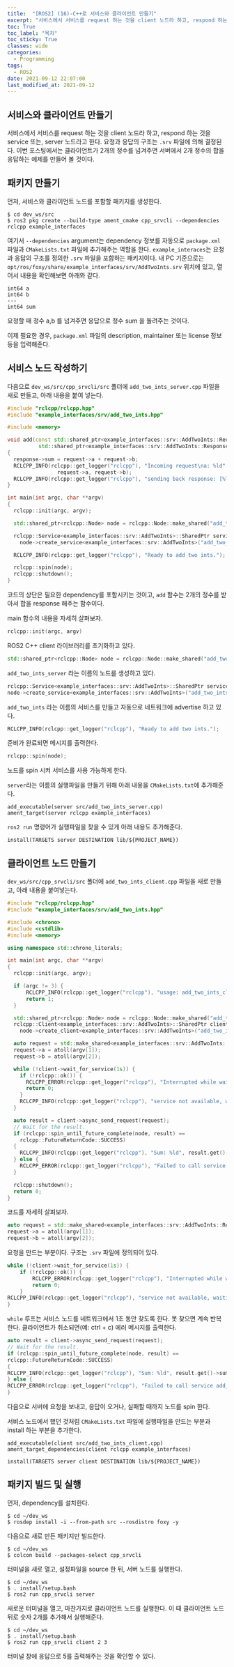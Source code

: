 ```yaml
---
title:  "[ROS2] (16)-C++로 서비스와 클라이언트 만들기"
excerpt: "서비스에서 서비스를 request 하는 것을 client 노드라 하고, respond 하는 것을 서비스 또는, 서버 노드라고 한다. 요청과 응답의 구조는 .srv 파일에 의해 결정된다."
toc: True
toc_label: "목차"
toc_sticky: True
classes: wide
categories:
  - Programming
tags:
  - ROS2
date: 2021-09-12 22:07:00
last_modified_at: 2021-09-12
---
```


## 서비스와 클라이언트 만들기
서비스에서 서비스를 request 하는 것을 client 노드라 하고, respond 하는 것을 service 또는, server 노드라고 한다. 요청과 응답의 구조는 `.srv` 파일에 의해 결정된다. 이번 포스팅에서는 클라이언트가 2개의 정수를 넘겨주면 서버에서 2개 정수의 합을 응답하는 예제를 만들어 볼 것이다.

## 패키지 만들기
먼저, 서비스와 클라이언트 노드를 포함할 패키지를 생성한다.

```
$ cd dev_ws/src
$ ros2 pkg create --build-type ament_cmake cpp_srvcli --dependencies rclcpp example_interfaces
```

여기서 `--dependencies` argument는 dependency 정보를 자동으로 `package.xml` 파일과 `CMakeLists.txt` 파일에 추가해주는 역할을 한다. `example_interaces`는 요청과 응답의 구조를 정의한 `.srv` 파일을 포함하는 패키지이다. 내 PC 기준으로는 `opt/ros/foxy/share/example_interfaces/srv/AddTwoInts.srv` 위치에 있고, 열어서 내용을 확인해보면 아래와 같다.

```
int64 a
int64 b
---
int64 sum
```

요청할 때 정수 a,b 를 넘겨주면 응답으로 정수 sum 을 돌려주는 것이다.

이제 필요한 경우, `package.xml` 파일의 description, maintainer 또는 license 정보 등을 입력해준다.

## 서비스 노드 작성하기
다음으로 `dev_ws/src/cpp_srvcli/src` 폴더에 `add_two_ints_server.cpp` 파일을 새로 만들고, 아래 내용을 붙여 넣는다.

```cpp
#include "rclcpp/rclcpp.hpp"
#include "example_interfaces/srv/add_two_ints.hpp"

#include <memory>

void add(const std::shared_ptr<example_interfaces::srv::AddTwoInts::Request> request,
          std::shared_ptr<example_interfaces::srv::AddTwoInts::Response>      response)
{
  response->sum = request->a + request->b;
  RCLCPP_INFO(rclcpp::get_logger("rclcpp"), "Incoming request\na: %ld" " b: %ld",
                request->a, request->b);
  RCLCPP_INFO(rclcpp::get_logger("rclcpp"), "sending back response: [%ld]", (long int)response->sum);
}

int main(int argc, char **argv)
{
  rclcpp::init(argc, argv);

  std::shared_ptr<rclcpp::Node> node = rclcpp::Node::make_shared("add_two_ints_server");

  rclcpp::Service<example_interfaces::srv::AddTwoInts>::SharedPtr service =
    node->create_service<example_interfaces::srv::AddTwoInts>("add_two_ints", &add);

  RCLCPP_INFO(rclcpp::get_logger("rclcpp"), "Ready to add two ints.");

  rclcpp::spin(node);
  rclcpp::shutdown();
}
```

코드의 상단은 필요한 dependency를 포함시키는 것이고, `add` 함수는 2개의 정수를 받아서 합을 response 해주는 함수이다.

main 함수의 내용을 자세히 살펴보자.

```cpp
rclcpp::init(argc, argv)
```

ROS2 C++ client 라이브러리를 초기화하고 있다.

```cpp
std::shared_ptr<rclcpp::Node> node = rclcpp::Node::make_shared("add_two_ints_server");
``` 

`add_two_ints_server` 라는 이름의 노드를 생성하고 있다.

```cpp
rclcpp::Service<example_interfaces::srv::AddTwoInts>::SharedPtr service =
node->create_service<example_interfaces::srv::AddTwoInts>("add_two_ints", &add);
```

`add_two_ints` 라는 이름의 서비스를 만들고 자동으로 네트워크에 advertise 하고 있다.

```cpp
RCLCPP_INFO(rclcpp::get_logger("rclcpp"), "Ready to add two ints.");
```

준비가 완료되면 메시지를 출력한다.

```cpp
rclcpp::spin(node);
```

노드를 spin 시켜 서비스를 사용 가능하게 한다.

`server`라는 이름의 실행파일을 만들기 위해 아래 내용을 `CMakeLists.txt`에 추가해준다.

```
add_executable(server src/add_two_ints_server.cpp)
ament_target(server rclcpp example_interfaces)
```

`ros2 run` 명령어가 실행파일을 찾을 수 있게 아래 내용도 추가해준다.

```
install(TARGETS server DESTINATION lib/${PROJECT_NAME})
```

## 클라이언트 노드 만들기
`dev_ws/src/cpp_srvcli/src` 폴더에 `add_two_ints_client.cpp` 파일을 새로 만들고, 아래 내용을 붙여넣는다.

```cpp
#include "rclcpp/rclcpp.hpp"
#include "example_interfaces/srv/add_two_ints.hpp"

#include <chrono>
#include <cstdlib>
#include <memory>

using namespace std::chrono_literals;

int main(int argc, char **argv)
{
  rclcpp::init(argc, argv);

  if (argc != 3) {
      RCLCPP_INFO(rclcpp::get_logger("rclcpp"), "usage: add_two_ints_client X Y");
      return 1;
  }

  std::shared_ptr<rclcpp::Node> node = rclcpp::Node::make_shared("add_two_ints_client");
  rclcpp::Client<example_interfaces::srv::AddTwoInts>::SharedPtr client =
    node->create_client<example_interfaces::srv::AddTwoInts>("add_two_ints");

  auto request = std::make_shared<example_interfaces::srv::AddTwoInts::Request>();
  request->a = atoll(argv[1]);
  request->b = atoll(argv[2]);

  while (!client->wait_for_service(1s)) {
    if (!rclcpp::ok()) {
      RCLCPP_ERROR(rclcpp::get_logger("rclcpp"), "Interrupted while waiting for the service. Exiting.");
      return 0;
    }
    RCLCPP_INFO(rclcpp::get_logger("rclcpp"), "service not available, waiting again...");
  }

  auto result = client->async_send_request(request);
  // Wait for the result.
  if (rclcpp::spin_until_future_complete(node, result) ==
    rclcpp::FutureReturnCode::SUCCESS)
  {
    RCLCPP_INFO(rclcpp::get_logger("rclcpp"), "Sum: %ld", result.get()->sum);
  } else {
    RCLCPP_ERROR(rclcpp::get_logger("rclcpp"), "Failed to call service add_two_ints");
  }

  rclcpp::shutdown();
  return 0;
}
```

코드를 자세히 살펴보자.

```cpp
auto request = std::make_shared<example_interfaces::srv::AddTwoInts::Request>();
request->a = atoll(argv[1]);
request->b = atoll(argv[2]);
```

요청을 만드는 부분이다. 구조는 `.srv` 파일에 정의되어 있다.

```cpp
while (!client->wait_for_service(1s)) {
    if (!rclcpp::ok()) {
        RCLCPP_ERROR(rclcpp::get_logger("rclcpp"), "Interrupted while waiting for the service. Exiting.");
        return 0;
    }
RCLCPP_INFO(rclcpp::get_logger("rclcpp"), "service not available, waiting again...");
}
```

`while` 루프는 서비스 노드를 네트워크에서 1초 동안 찾도록 한다. 못 찾으면 계속 반복한다. 클라이언트가 취소되면(예: ctrl + c) 에러 메시지를 출력한다.

```cpp
auto result = client->async_send_request(request);
// Wait for the result.
if (rclcpp::spin_until_future_complete(node, result) ==
rclcpp::FutureReturnCode::SUCCESS)
{
RCLCPP_INFO(rclcpp::get_logger("rclcpp"), "Sum: %ld", result.get()->sum);
} else {
RCLCPP_ERROR(rclcpp::get_logger("rclcpp"), "Failed to call service add_two_ints");
}
```

다음으로 서버에 요청을 보내고, 응답이 오거나, 실패할 때까지 노드를 spin 한다.

서비스 노드에서 했던 것처럼 `CMakeLists.txt` 파일에 실행파일을 만드는 부분과 install 하는 부분을 추가한다.

```
add_executable(client src/add_two_ints_client.cpp)
ament_target_dependencies(client rclcpp example_interfaces)

install(TARGETS server client DESTINATION lib/${PROJECT_NAME})
```

## 패키지 빌드 및 실행
먼저, dependency를 설치한다.

```
$ cd ~/dev_ws
$ rosdep install -i --from-path src --rosdistro foxy -y
```

다음으로 새로 만든 패키지만 빌드한다.

```
$ cd ~/dev_ws
$ colcon build --packages-select cpp_srvcli
```

터미널을 새로 열고, 설정파일을 source 한 뒤, 서버 노드를 실행한다.

```
$ cd ~/dev_ws
$ . install/setup.bash
$ ros2 run cpp_srvcli server
```

새로운 터미널을 열고, 마찬가지로 클라이언트 노드를 실행한다. 이 때 클라이언트 노드 뒤로 숫자 2개를 추가해서 실행해준다.

```
$ cd ~/dev_ws
$ . install/setup.bash
$ ros2 run cpp_srvcli client 2 3
```

터미널 창에 응답으로 5를 출력해주는 것을 확인할 수 있다.